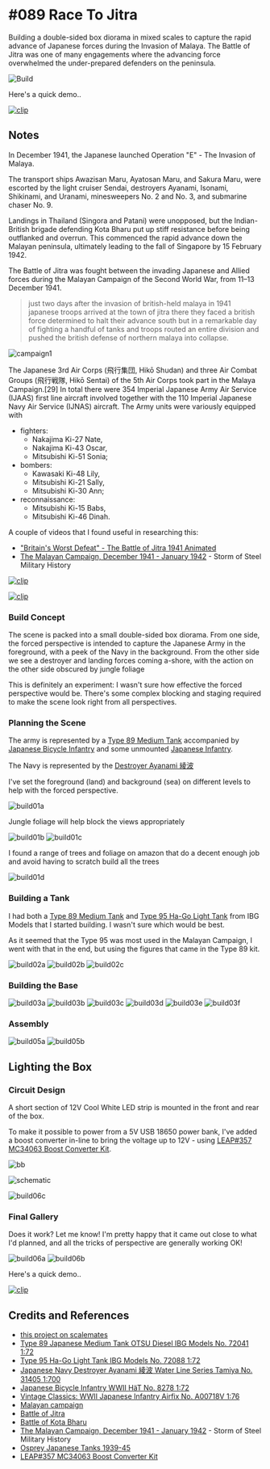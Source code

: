 # #089 Race To Jitra

Building a double-sided box diorama in mixed scales to capture the rapid advance of Japanese forces during the Invasion of Malaya.
The Battle of Jitra was one of many engagements where the advancing force overwhelmed the under-prepared defenders on the peninsula.

![Build](./assets/RaceToJitra_build.jpg?raw=true)

Here's a quick demo..

[![clip](https://img.youtube.com/vi/pQq36lwKHyo/0.jpg)](https://www.youtube.com/watch?v=pQq36lwKHyo)

## Notes

In December 1941, the Japanese launched Operation "E" - The Invasion of Malaya.

The transport ships Awazisan Maru, Ayatosan Maru, and Sakura Maru,
were escorted by the
light cruiser Sendai,
destroyers Ayanami, Isonami, Shikinami, and Uranami,
minesweepers No. 2 and No. 3, and
submarine chaser No. 9.

Landings in Thailand (Singora and Patani) were unopposed, but the Indian-British brigade defending Kota Bharu put up stiff resistance before
being outflanked and overrun. This commenced the rapid advance down the Malayan peninsula, ultimately leading to the fall of Singapore by 15 February 1942.

The Battle of Jitra was fought between the invading Japanese and Allied forces during the Malayan Campaign of the Second World War, from 11–13 December 1941.

> just two days after the invasion of
> british-held malaya in 1941 japanese
> troops arrived at the town of jitra
> there they faced a british force
> determined to halt their advance south
> but in a remarkable day of fighting a
> handful of tanks and troops routed an
> entire division and pushed the british
> defense of northern malaya into collapse.

![campaign1](./assets/campaign1.jpg?raw=true)

The Japanese 3rd Air Corps (飛行集団, Hikō Shudan) and three Air Combat Groups (飛行戦隊, Hikō Sentai) of the 5th Air Corps took part in the Malaya Campaign.[29] In total there were 354 Imperial Japanese Army Air Service (IJAAS) first line aircraft involved together with the 110 Imperial Japanese Navy Air Service (IJNAS) aircraft. The Army units were variously equipped with

* fighters:
    * Nakajima Ki-27 Nate,
    * Nakajima Ki-43 Oscar,
    * Mitsubishi Ki-51 Sonia;
* bombers:
    * Kawasaki Ki-48 Lily,
    * Mitsubishi Ki-21 Sally,
    * Mitsubishi Ki-30 Ann;
* reconnaissance:
    * Mitsubishi Ki-15 Babs,
    * Mitsubishi Ki-46 Dinah.

A couple of videos that I found useful in researching this:

* ["Britain's Worst Defeat" - The Battle of Jitra 1941 Animated](https://www.youtube.com/watch?v=LkIu5Ex2G3s)
* [The Malayan Campaign, December 1941 - January 1942](https://www.youtube.com/watch?v=moZDGY6YPk0) - Storm of Steel Military History

[![clip](https://img.youtube.com/vi/LkIu5Ex2G3s/0.jpg)](https://www.youtube.com/watch?v=LkIu5Ex2G3s)

[![clip](https://img.youtube.com/vi/moZDGY6YPk0/0.jpg)](https://www.youtube.com/watch?v=moZDGY6YPk0)

### Build Concept

The scene is packed into a small double-sided box diorama.
From one side, the forced perspective is intended to capture the Japanese Army in the foreground, with a peek of the Navy in the background.
From the other side we see a destroyer and landing forces coming a-shore, with the action on the other side obscured by jungle foliage

This is definitely an experiment: I wasn't sure how effective the forced perspective would be.
There's some complex blocking and staging required to make the scene look right from all perspectives.

### Planning the Scene

The army is represented by a
[Type 89 Medium Tank](https://www.scalemates.com/kits/ibg-models-72041-type-89-japanese-medium-tank-otsu--999876)
accompanied by [Japanese Bicycle Infantry](https://www.scalemates.com/kits/haet-8278-japanese-bicycle-infantry--981187)
and some unmounted
[Japanese Infantry](https://www.scalemates.com/kits/airfix-a00718v-vintage-classics-wwii-japanese-infantry--1435826).

The Navy is represented by the [Destroyer Ayanami 綾波](https://www.scalemates.com/kits/tamiya-31405-ayanami--171094)

I've set the foreground (land) and background (sea) on different levels to help with the forced perspective.

![build01a](./assets/build01a.jpg?raw=true)

Jungle foliage will help block the views appropriately

![build01b](./assets/build01b.jpg?raw=true)
![build01c](./assets/build01c.jpg?raw=true)

I found a range of trees and foliage on amazon that do a decent enough job and avoid having to scratch build all the trees

![build01d](./assets/build01d.jpg?raw=true)

### Building a Tank

I had both a [Type 89 Medium Tank](https://www.scalemates.com/kits/ibg-models-72041-type-89-japanese-medium-tank-otsu--999876)
and [Type 95 Ha-Go Light Tank](https://www.scalemates.com/kits/ibg-models-72088-type-95-ha-go--1345408)
from IBG Models that I started building. I wasn't sure which would be best.

As it seemed that the Type 95 was most used in the Malayan Campaign, I went with that in the end,
but using the figures that came in the Type 89 kit.

![build02a](./assets/build02a.jpg?raw=true)
![build02b](./assets/build02b.jpg?raw=true)
![build02c](./assets/build02c.jpg?raw=true)

### Building the Base

![build03a](./assets/build03a.jpg?raw=true)
![build03b](./assets/build03b.jpg?raw=true)
![build03c](./assets/build03c.jpg?raw=true)
![build03d](./assets/build03d.jpg?raw=true)
![build03e](./assets/build03e.jpg?raw=true)
![build03f](./assets/build03f.jpg?raw=true)

### Assembly

![build05a](./assets/build05a.jpg?raw=true)
![build05b](./assets/build05b.jpg?raw=true)

## Lighting the Box

### Circuit Design

A short section of 12V Cool White LED strip is mounted in the front and rear of the box.

To make it possible to power from a 5V USB 18650 power bank, I've added a boost converter in-line to
bring the voltage up to 12V - using
[LEAP#357 MC34063 Boost Converter Kit](https://leap.tardate.com/electronics101/power/switchmodepowersupplies/mc34063/modulekit/).

![bb](./assets/RaceToJitra_bb.jpg?raw=true)

![schematic](./assets/RaceToJitra_schematic.jpg?raw=true)

![build06c](./assets/build06c.jpg?raw=true)

### Final Gallery

Does it work? Let me know! I'm pretty happy that it came out close to what I'd planned, and all the tricks
of perspective are generally working OK!

![build06a](./assets/build06a.jpg?raw=true)
![build06b](./assets/build06b.jpg?raw=true)

Here's a quick demo..

[![clip](https://img.youtube.com/vi/pQq36lwKHyo/0.jpg)](https://www.youtube.com/watch?v=pQq36lwKHyo)

## Credits and References

* [this project on scalemates](https://www.scalemates.com/profiles/mate.php?id=74137&p=projects&project=146177)
* [Type 89 Japanese Medium Tank OTSU Diesel IBG Models No. 72041 1:72](https://www.scalemates.com/kits/ibg-models-72041-type-89-japanese-medium-tank-otsu--999876)
* [Type 95 Ha-Go Light Tank IBG Models No. 72088 1:72](https://www.scalemates.com/kits/ibg-models-72088-type-95-ha-go--1345408)
* [Japanese Navy Destroyer Ayanami 綾波 Water Line Series Tamiya No. 31405 1:700](https://www.scalemates.com/kits/tamiya-31405-ayanami--171094)
* [Japanese Bicycle Infantry WWII HäT No. 8278 1:72](https://www.scalemates.com/kits/haet-8278-japanese-bicycle-infantry--981187)
* [Vintage Classics: WWII Japanese Infantry Airfix No. A00718V 1:76](https://www.scalemates.com/kits/airfix-a00718v-vintage-classics-wwii-japanese-infantry--1435826)
* [Malayan campaign](https://en.wikipedia.org/wiki/Malayan_campaign)
* [Battle of Jitra](https://en.wikipedia.org/wiki/Battle_of_Jitra)
* [Battle of Kota Bharu](https://en.wikipedia.org/wiki/Battle_of_Kota_Bharu)
* [The Malayan Campaign, December 1941 - January 1942](https://www.youtube.com/watch?v=moZDGY6YPk0) - Storm of Steel Military History
* [Osprey Japanese Tanks 1939-45](https://www.scribd.com/document/190062816/Osprey-Japanese-Tanks-1939-45)
* [LEAP#357 MC34063 Boost Converter Kit](https://leap.tardate.com/electronics101/power/switchmodepowersupplies/mc34063/modulekit/)
